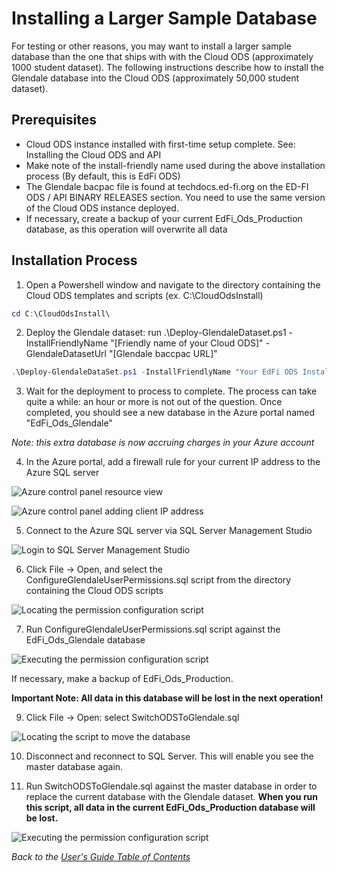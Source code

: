# Installing a Larger Sample Database

For testing or other reasons, you may want to install a larger sample database
than the one that ships with with the Cloud ODS (approximately 1000 student
dataset). The following instructions describe how to install the Glendale
database into the Cloud ODS (approximately 50,000 student dataset).

## Prerequisites

* Cloud ODS instance installed with first-time setup complete.  See: Installing
  the Cloud ODS and API
* Make note of the install-friendly name used during the above installation
  process (By default, this is EdFi ODS)
* The Glendale bacpac file is found at techdocs.ed-fi.org on the ED-FI ODS / API
  BINARY RELEASES section. You need to use the same version of the Cloud ODS
  instance deployed.
* If necessary, create a backup of your current EdFi_Ods_Production database, as
  this operation will overwrite all data

## Installation Process

1. Open a Powershell window and navigate to the directory containing the Cloud
   ODS templates and scripts (ex. C:\CloudOdsInstall)

```powershell
cd C:\CloudOdsInstall\
```

2. Deploy the Glendale dataset:  run .\Deploy-GlendaleDataset.ps1
   -InstallFriendlyName "[Friendly name of your Cloud ODS]" -GlendaleDatasetUrl
   "[Glendale baccpac URL]"

```powershell
.\Deploy-GlendaleDataSet.ps1 -InstallFriendlyName "Your EdFi ODS Install Friendly Name" -GlendaleDatasetUrl "URL to the Glendale bacpac file"
```

3. Wait for the deployment to process to complete.  The process can take quite a
   while: an hour or more is not out of the question. Once completed, you should
   see a new database in the Azure portal named "EdFi_Ods_Glendale"

*Note: this extra database is now accruing charges in your Azure account*

4. In the Azure portal, add a firewall rule for your current IP address to the
   Azure SQL server

![Azure control panel resource
view](images/InstallSampleDatabase-Resource.png)

![Azure control panel adding client IP
address](images/InstallSampleDatabase-AddClientIP.png)

5. Connect to the Azure SQL server via SQL Server Management Studio

![Login to SQL Server Management
Studio](images/InstallSampleDatabase-SQLMgmtStudio.png)

6. Click File -> Open, and select the ConfigureGlendaleUserPermissions.sql
   script from the directory containing the Cloud ODS scripts

![Locating the permission configuration
script](images/InstallSampleDatabase-ConfigureGlendalePermissions.png)

7. Run ConfigureGlendaleUserPermissions.sql script against the EdFi_Ods_Glendale
   database

![Executing the permission configuration
script](images/InstallSampleDatabase-ExecuteScriptOnGlendale.png)

If necessary, make a backup of EdFi_Ods_Production.

**Important Note: All data in this database will be lost in the next
operation!**

9. Click File -> Open: select SwitchODSToGlendale.sql

![Locating the script to move the
database](images/InstallSampleDatabase-SwitchODSToGlendale.png)

10. Disconnect and reconnect to SQL Server. This will enable you see the master
    database again.

11. Run SwitchODSToGlendale.sql against the master database in order to replace
    the current database with the Glendale dataset.  **When you run this script,
    all data in the current EdFi_Ods_Production database will be lost.**

![Executing the permission configuration
script](images/InstallSampleDatabase-ExecuteScriptOnMaster.png)

_Back to the [User's Guide Table of Contents](user-guide-toc.md)_
